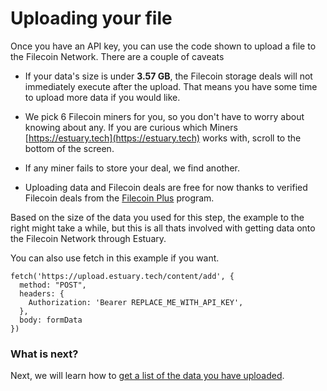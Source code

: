 # Uploading your file

Once you have an API key, you can use the code shown to upload a file to the Filecoin Network. There are a couple of caveats

- If your data's size is under **3.57 GB**, the Filecoin storage deals will not immediately execute after the upload. That means you have some time to upload more data if you would like.

- We pick 6 Filecoin miners for you, so you don't have to worry about knowing about any. If you are curious which Miners [https://estuary.tech](https://estuary.tech) works with, scroll to the bottom of the screen.

- If any miner fails to store your deal, we find another.

- Uploading data and Filecoin deals are free for now thanks to verified Filecoin deals from the [Filecoin Plus](https://docs.filecoin.io/store/filecoin-plus/) program.

Based on the size of the data you used for this step, the example to the right might take a while, but this is all thats involved with getting data onto the Filecoin Network through Estuary.

You can also use fetch in this example if you want.

```
fetch('https://upload.estuary.tech/content/add', {
  method: "POST",
  headers: {
    Authorization: 'Bearer REPLACE_ME_WITH_API_KEY',
  },
  body: formData
})
```

### What is next?

Next, we will learn how to [get a list of the data you have uploaded](https://docs.estuary.tech/tutorial-listing-your-files).
